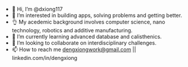 - 👋 Hi, I’m @dxiong117
- 👀 I’m interested in building apps, solving problems and getting better.
- 👌  My acedemic background involves computer science, nano technology, robotics and additive manufacturing. 
- 🌱 I’m currently learning advanced database and calisthenics.
- 💞️ I’m looking to collaborate on interdisciplinary challenges.
- 📫 How to reach me dengxiongwork@gmail.com || linkedin.com/in/dengxiong

<!---
dxiong117/dxiong117 is a ✨ special ✨ repository because its `README.md` (this file) appears on your GitHub profile.
You can click the Preview link to take a look at your changes.
--->
